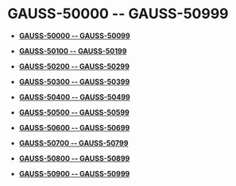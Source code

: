 # GAUSS-50000 -- GAUSS-50999<a name="EN-US_TOPIC_0302073661"></a>

-   **[GAUSS-50000 -- GAUSS-50099](gauss-50000----gauss-50099.md)**  

-   **[GAUSS-50100 -- GAUSS-50199](gauss-50100----gauss-50199.md)**  

-   **[GAUSS-50200 -- GAUSS-50299](gauss-50200----gauss-50299.md)**  

-   **[GAUSS-50300 -- GAUSS-50399](gauss-50300----gauss-50399.md)**  

-   **[GAUSS-50400 -- GAUSS-50499](gauss-50400----gauss-50499.md)**  

-   **[GAUSS-50500 -- GAUSS-50599](gauss-50500----gauss-50599.md)**  

-   **[GAUSS-50600 -- GAUSS-50699](gauss-50600----gauss-50699.md)**  

-   **[GAUSS-50700 -- GAUSS-50799](gauss-50700----gauss-50799.md)**  

-   **[GAUSS-50800 -- GAUSS-50899](gauss-50800----gauss-50899.md)**  

-   **[GAUSS-50900 -- GAUSS-50999](gauss-50900----gauss-50999.md)**  



